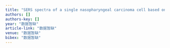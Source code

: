 ```yaml
---
title: "SERS spectra of a single nasopharyngeal carcinoma cell based on intracellularly grown and passive uptake Au nanoparticles"
authors: []
authors-key: []
year: "数据暂缺"
article-link: "数据暂缺"
venue: "数据暂缺"
bibex: "数据暂缺"
---
```

